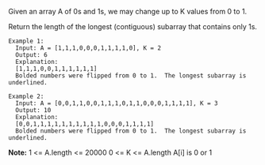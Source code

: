 Given an array A of 0s and 1s, we may change up to K values from 0 to 1.

Return the length of the longest (contiguous) subarray that contains only 1s. 

 
```
Example 1:
  Input: A = [1,1,1,0,0,0,1,1,1,1,0], K = 2
  Output: 6
  Explanation: 
  [1,1,1,0,0,1,1,1,1,1,1]
  Bolded numbers were flipped from 0 to 1.  The longest subarray is underlined.

Example 2:
  Input: A = [0,0,1,1,0,0,1,1,1,0,1,1,0,0,0,1,1,1,1], K = 3
  Output: 10
  Explanation: 
  [0,0,1,1,1,1,1,1,1,1,1,1,0,0,0,1,1,1,1]
  Bolded numbers were flipped from 0 to 1.  The longest subarray is underlined.
```  

**Note:**
  1 <= A.length <= 20000
  0 <= K <= A.length
  A[i] is 0 or 1 